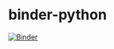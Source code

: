 # binder-python

[![Binder](https://mybinder.org/badge_logo.svg)](https://mybinder.org/v2/gh/jon-ide/binder-python/master)
